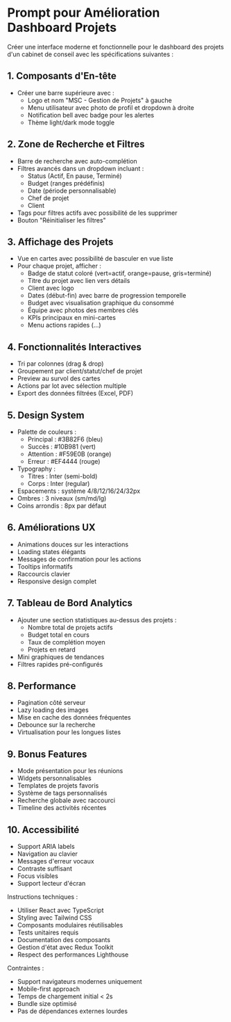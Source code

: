# Prompt pour Amélioration Dashboard Projets

Créer une interface moderne et fonctionnelle pour le dashboard des projets d'un cabinet de conseil avec les spécifications suivantes :

## 1. Composants d'En-tête
- Créer une barre supérieure avec :
  - Logo et nom "MSC - Gestion de Projets" à gauche
  - Menu utilisateur avec photo de profil et dropdown à droite
  - Notification bell avec badge pour les alertes
  - Thème light/dark mode toggle

## 2. Zone de Recherche et Filtres
- Barre de recherche avec auto-complétion
- Filtres avancés dans un dropdown incluant :
  - Status (Actif, En pause, Terminé)
  - Budget (ranges prédéfinis)
  - Date (période personnalisable)
  - Chef de projet
  - Client
- Tags pour filtres actifs avec possibilité de les supprimer
- Bouton "Réinitialiser les filtres"

## 3. Affichage des Projets
- Vue en cartes avec possibilité de basculer en vue liste
- Pour chaque projet, afficher :
  - Badge de statut coloré (vert=actif, orange=pause, gris=terminé)
  - Titre du projet avec lien vers détails
  - Client avec logo
  - Dates (début-fin) avec barre de progression temporelle
  - Budget avec visualisation graphique du consommé
  - Équipe avec photos des membres clés
  - KPIs principaux en mini-cartes
  - Menu actions rapides (...)

## 4. Fonctionnalités Interactives
- Tri par colonnes (drag & drop)
- Groupement par client/statut/chef de projet
- Preview au survol des cartes
- Actions par lot avec sélection multiple
- Export des données filtrées (Excel, PDF)

## 5. Design System
- Palette de couleurs :
  - Principal : #3B82F6 (bleu)
  - Succès : #10B981 (vert)
  - Attention : #F59E0B (orange)
  - Erreur : #EF4444 (rouge)
- Typography :
  - Titres : Inter (semi-bold)
  - Corps : Inter (regular)
- Espacements : système 4/8/12/16/24/32px
- Ombres : 3 niveaux (sm/md/lg)
- Coins arrondis : 8px par défaut

## 6. Améliorations UX
- Animations douces sur les interactions
- Loading states élégants
- Messages de confirmation pour les actions
- Tooltips informatifs
- Raccourcis clavier
- Responsive design complet

## 7. Tableau de Bord Analytics
- Ajouter une section statistiques au-dessus des projets :
  - Nombre total de projets actifs
  - Budget total en cours
  - Taux de complétion moyen
  - Projets en retard
- Mini graphiques de tendances
- Filtres rapides pré-configurés

## 8. Performance
- Pagination côté serveur
- Lazy loading des images
- Mise en cache des données fréquentes
- Debounce sur la recherche
- Virtualisation pour les longues listes

## 9. Bonus Features
- Mode présentation pour les réunions
- Widgets personnalisables
- Templates de projets favoris
- Système de tags personnalisés
- Recherche globale avec raccourci
- Timeline des activités récentes

## 10. Accessibilité
- Support ARIA labels
- Navigation au clavier
- Messages d'erreur vocaux
- Contraste suffisant
- Focus visibles
- Support lecteur d'écran

Instructions techniques :
- Utiliser React avec TypeScript
- Styling avec Tailwind CSS
- Composants modulaires réutilisables
- Tests unitaires requis
- Documentation des composants
- Gestion d'état avec Redux Toolkit
- Respect des performances Lighthouse

Contraintes :
- Support navigateurs modernes uniquement
- Mobile-first approach
- Temps de chargement initial < 2s
- Bundle size optimisé
- Pas de dépendances externes lourdes
